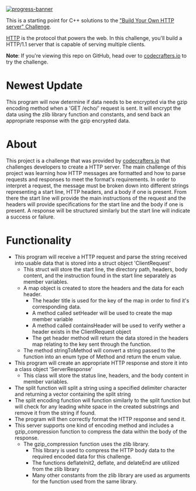 [![progress-banner](https://backend.codecrafters.io/progress/http-server/411a2e6e-0fe6-4810-885d-ac9cc536d763)](https://app.codecrafters.io/users/codecrafters-bot?r=2qF)

This is a starting point for C++ solutions to the
["Build Your Own HTTP server" Challenge](https://app.codecrafters.io/courses/http-server/overview).

[HTTP](https://en.wikipedia.org/wiki/Hypertext_Transfer_Protocol) is the
protocol that powers the web. In this challenge, you'll build a HTTP/1.1 server
that is capable of serving multiple clients.

**Note**: If you're viewing this repo on GitHub, head over to
[codecrafters.io](https://codecrafters.io) to try the challenge.
# Newest Update
This program will now determine if data needs to be encrypted via the gzip encoding method when a 'GET /echo/' request is sent. It will encrypt the data using the zlib library function and constants, and send back an appropriate response with the gzip encrypted data.
# About
This project is a challenge that was provided by [codecrafters.io](https://app.codecrafters.io/catalog?_gl=1*kgzjyd*_ga*MTA2MzY1OTcyOS4xNzE3MTgwNTE5*_ga_N8D6K4M2HE*MTcxNzQ1Mzk2NS4yLjAuMTcxNzQ1Mzk2NS4wLjAuMA..) that challenges developers to create a HTTP server. The main challenge of this project was learning how HTTP messages are formatted and how to parse requests and responses to meet the format's requirements. In order to interpret a request, the message must be broken down into different strings representing a start line, HTTP headers, and a body if one is present. From there the start line will provide the main instructions of the request and the headers will provide specifications for the start line and the body if one is present. A response will be structured similarly but the start line will indicate a success or failure.

# Functionality
- This program will receive a HTTP request and parse the string received into usable data that is stored into a struct object 'ClientRequest'
   - This struct will store the start line, the directory path, headers, body content, and the instruction found in the start line separately as member variables.
   - A map object is created to store the headers and the data for each header.
      - The header title is used for the key of the map in order to find it's corresponding data.
      - A method called setHeader will be used to create the map member variable
      - A method called containsHeader will be used to verify wether a header exists in the ClientRequest object
      - The get header method will return the data stored in the headers map relating to the key sent through the function.
   - The method stringToMethod will convert a string passed to the function into an enum type of Method and return the enum value.
- This program will create an appropriate HTTP response and store it into a class object 'ServerResponse'
   - This class will store the status line, headers, and the body content in member variables.
- The split function will split a string using a specified delimiter character and returning a vector containing the split string
- The split encoding function will function similarly to the split function but will check for any leading white space in the created substrings and remove it from the string if found.
- The program will then correctly format the HTTP response and send it.
- This server supports one kind of encoding method and includes a gzip_compression function to compress the data within the body of the response.
   - The gzip_compression function uses the zlib library.
      - This library is used to compress the HTTP body data to the required encoded data for this challenge.
      - The functions deflateInit2, deflate, and delateEnd are utilized from the zlib library
      - Many other constants from the zlib library are used as arguments for the function used from the same library.


